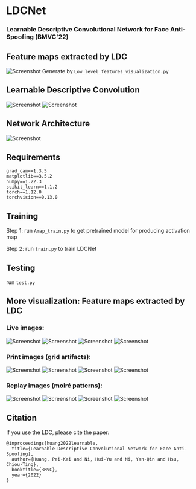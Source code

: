 # LDCNet
### Learnable Descriptive Convolutional Network for Face Anti-Spoofing (BMVC'22)

## Feature maps extracted by LDC 
![Screenshot](figure/visualize_low_level.png)
Generate by `Low_level_features_visualization.py` 

## Learnable Descriptive Convolution
![Screenshot](figure/LDC_illustration.png)
![Screenshot](figure/formula.png)

## Network Architecture
![Screenshot](figure/LDCNet.png)

## Requirements
```
grad_cam==1.3.5
matplotlib==3.5.2
numpy==1.22.3
scikit_learn==1.1.2
torch==1.12.0
torchvision==0.13.0
```

## Training
Step 1: run `Amap_train.py` to get pretrained model for producing activation map 

Step 2: run `train.py` to train LDCNet

## Testing
run `test.py`

## More visualization: Feature maps extracted by LDC
### Live images:
![Screenshot](low_level_visualize/0001_image_live.png)
![Screenshot](low_level_visualize/0001_featmap.png)
![Screenshot](low_level_visualize/0002_image_live.png)
![Screenshot](low_level_visualize/0002_featmap.png)
### Print images (grid artifacts):
![Screenshot](low_level_visualize/0003_image_print.png)
![Screenshot](low_level_visualize/0003_featmap.png)
![Screenshot](low_level_visualize/0004_image_print.png)
![Screenshot](low_level_visualize/0004_featmap.png)
### Replay images (moiré patterns):
![Screenshot](low_level_visualize/0005_image_replay.png)
![Screenshot](low_level_visualize/0005_featmap.png)
![Screenshot](low_level_visualize/0006_image_replay.png)
![Screenshot](low_level_visualize/0006_featmap.png)

## Citation

If you use the LDC, please cite the paper:

```
@inproceedings{huang2022learnable,
  title={Learnable Descriptive Convolutional Network for Face Anti-Spoofing},
  author={Huang, Pei-Kai and Ni, Hui-Yu and Ni, Yan-Qin and Hsu, Chiou-Ting},
  booktitle={BMVC},
  year={2022}
}
```
